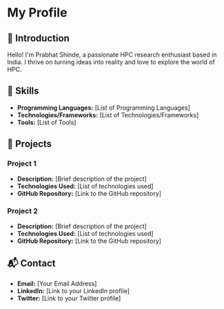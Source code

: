 # My Profile

## 🌟 Introduction
Hello! I'm Prabhat Shinde, a passionate HPC research enthusiast based in India. I thrive on turning ideas into reality and love to explore the world of HPC.
## 🚀 Skills
- **Programming Languages:** [List of Programming Languages]
- **Technologies/Frameworks:** [List of Technologies/Frameworks]
- **Tools:** [List of Tools]

## 💼 Projects
### Project 1
- **Description:** [Brief description of the project]
- **Technologies Used:** [List of technologies used]
- **GitHub Repository:** [Link to the GitHub repository]

### Project 2
- **Description:** [Brief description of the project]
- **Technologies Used:** [List of technologies used]
- **GitHub Repository:** [Link to the GitHub repository]

## 📬 Contact
- **Email:** [Your Email Address]
- **LinkedIn:** [Link to your LinkedIn profile]
- **Twitter:** [Link to your Twitter profile]

